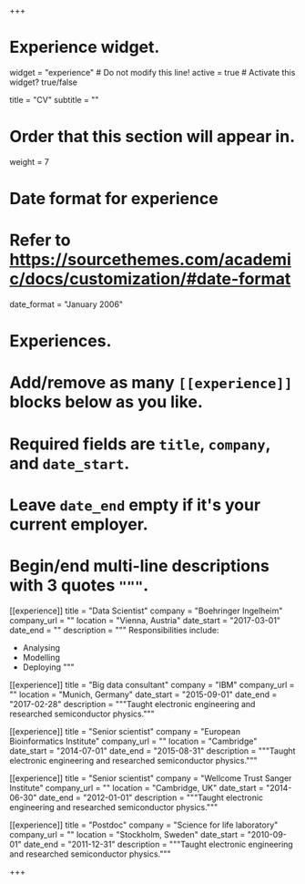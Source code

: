 +++
# Experience widget.
widget = "experience"  # Do not modify this line!
active = true  # Activate this widget? true/false

title = "CV"
subtitle = ""

# Order that this section will appear in.
weight = 7

# Date format for experience
#   Refer to https://sourcethemes.com/academic/docs/customization/#date-format
date_format = "January 2006"

# Experiences.
#   Add/remove as many `[[experience]]` blocks below as you like.
#   Required fields are `title`, `company`, and `date_start`.
#   Leave `date_end` empty if it's your current employer.
#   Begin/end multi-line descriptions with 3 quotes `"""`.
[[experience]]
  title = "Data Scientist"
  company = "Boehringer Ingelheim"
  company_url = ""
  location = "Vienna, Austria"
  date_start = "2017-03-01"
  date_end = ""
  description = """
  Responsibilities include:
  
  * Analysing
  * Modelling
  * Deploying
  """

[[experience]]
  title = "Big data consultant"
  company = "IBM"
  company_url = ""
  location = "Munich, Germany"
  date_start = "2015-09-01"
  date_end = "2017-02-28"
  description = """Taught electronic engineering and researched semiconductor physics."""


[[experience]]
  title = "Senior scientist"
  company = "European Bioinformatics Institute"
  company_url = ""
  location = "Cambridge"
  date_start = "2014-07-01"
  date_end = "2015-08-31"
  description = """Taught electronic engineering and researched semiconductor physics."""

[[experience]]
  title = "Senior scientist"
  company = "Wellcome Trust Sanger Institute"
  company_url = ""
  location = "Cambridge, UK"
  date_start = "2014-06-30"
  date_end = "2012-01-01"
  description = """Taught electronic engineering and researched semiconductor physics."""


[[experience]]
  title = "Postdoc"
  company = "Science for life laboratory"
  company_url = ""
  location = "Stockholm, Sweden"
  date_start = "2010-09-01"
  date_end = "2011-12-31"
  description = """Taught electronic engineering and researched semiconductor physics."""

+++
